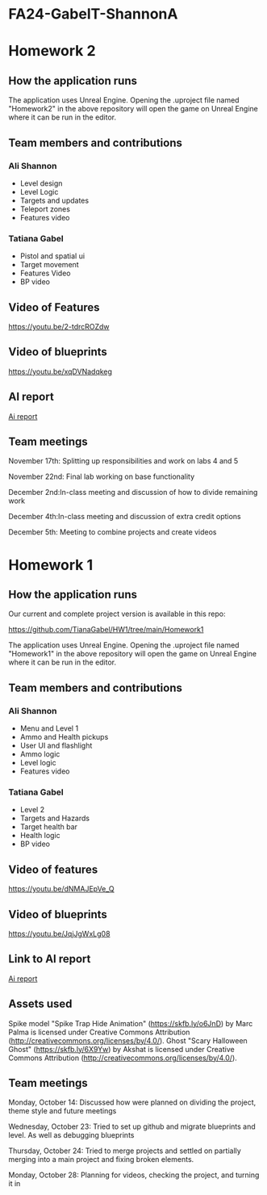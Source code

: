 # FA24-GabelT-ShannonA
# Homework 2
## How the application runs
The application uses Unreal Engine. Opening the .uproject file named "Homework2" in the above repository will open the game on Unreal Engine where it can be run in the editor.
## Team members and contributions
### Ali Shannon
* Level design
* Level Logic
* Targets and updates
* Teleport zones
* Features video
### Tatiana Gabel
* Pistol and spatial ui
* Target movement
* Features Video
* BP video
## Video of Features
https://youtu.be/2-tdrcROZdw
## Video of blueprints
https://youtu.be/xqDVNadqkeg
## AI report
[Ai report](https://docs.google.com/document/d/1DMeSSZgKu1G_MZ0tzTevXvTNQSRe4XVH-Q72jtHXP4s/edit?usp=sharing)
## Team meetings
November 17th: Splitting up responsibilities and work on labs 4 and 5

November 22nd: Final lab working on base functionality

December 2nd:In-class meeting and discussion of how to divide remaining work

December 4th:In-class meeting and discussion of extra credit options

December 5th: Meeting to combine projects and create videos

# Homework 1
## How the application runs
Our current and complete project version is available in this repo: 

https://github.com/TianaGabel/HW1/tree/main/Homework1

The application uses Unreal Engine. Opening the .uproject file named "Homework1" in the above repository will open the game on Unreal Engine where it can be run in the editor.
## Team members and contributions
### Ali Shannon
* Menu and Level 1
* Ammo and Health pickups
* User UI and flashlight
* Ammo logic
* Level logic
* Features video
### Tatiana Gabel
* Level 2
* Targets and Hazards
* Target health bar
* Health logic
* BP video
## Video of features
https://youtu.be/dNMAJEpVe_Q

## Video of blueprints
https://youtu.be/JqjJgWxLg08

## Link to AI report
[Ai report](https://docs.google.com/document/d/1Ro41oczyxCYiKaF0uzU1S5OSIxEgjzRJTavgIJBADVQ/edit?usp=sharing)

## Assets used
Spike model
"Spike Trap Hide Animation" (https://skfb.ly/o6JnD) by Marc Palma is licensed under Creative Commons Attribution (http://creativecommons.org/licenses/by/4.0/).
Ghost
"Scary Halloween Ghost" (https://skfb.ly/6X9Yw) by Akshat is licensed under Creative Commons Attribution (http://creativecommons.org/licenses/by/4.0/).
## Team meetings
Monday, October 14: Discussed how were planned on dividing the project, theme style and future meetings

Wednesday, October 23: Tried to set up github and migrate blueprints and level. As well as debugging blueprints

Thursday, October 24: Tried to merge projects and settled on partially merging into a main project and fixing broken elements. 

Monday, October 28: Planning for videos, checking the project,
and turning it in
